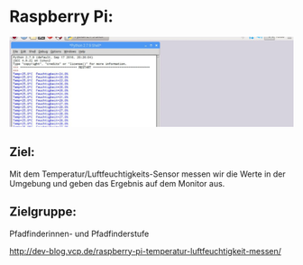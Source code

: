 # Raspberry Pi: 

![](/images/2016-10-08-160640_1280x1024_scrot_beitragsbild-1102x350.jpg)

## Ziel:
Mit dem Temperatur/Luftfeuchtigkeits-Sensor messen wir die Werte in der Umgebung und geben das Ergebnis auf dem Monitor aus.

## Zielgruppe:
Pfadfinderinnen- und Pfadfinderstufe


http://dev-blog.vcp.de/raspberry-pi-temperatur-luftfeuchtigkeit-messen/
